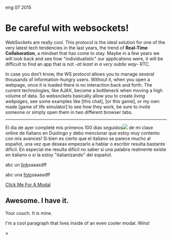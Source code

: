 <permalink>eng</permalink>
<month>07</month>
<year>2015</year>

# Be careful with websockets!

WebSockets are really cool. This protocol is the ideal solution for one of the very latest tech tendencies in the last years, the trend of **Real-Time Collaboration**, a mindset that has come to stay. Maybe in a few years we will look back and see how "individualistic" our applications were, it will be difficult to find an app that is not *-at least in a very subtle way-* RTC.

In case you don’t know, the WS protocol allows you to manage several thousands of information-hungry users. Without it, when you open a webpage, once it is loaded there is no interaction back and forth. The current technologies, like AJAX, become a bottleneck when moving a high volume of data. So websockets basically allow you to create *living webpages*, see some examples like [this chat], [or this game], or my own made [game of life simulator] to see how they work, be sure to invite someone or simply open them in two different browser tabs.




---


El día de ayer completé mis primeros <a class='mintip'>100 dias seguidos<span><img src='../articles/images/100-days-flame.png'/></span></a> de mi clase online de Italiano en Duolingo y debo mencionar que estoy muy contento con mis avances! Si bien es cierto que el italiano se parece mucho al español, una vez que deseas empezarlo a hablar o escribir resulta bastante difícil. En especial me resulta difícil no saber si una palabra realmente existe en italiano o si la estoy "italianizando" del español.

abc un <a href='http://www.google.com/'>link<i class="fa link fa-external-link"></i></a>saaasdff

abc una <a href='http://www.google.com/'>foto<i class="fa link fa-picture-o"></i></a>saaasdff

<a href="#" data-reveal-id="myModal">Click Me For A Modal</a>

<div id="myModal" class="reveal-modal" data-reveal aria-labelledby="modalTitle" aria-hidden="true" role="dialog">
  <h2 id="modalTitle">Awesome. I have it.</h2>
  <p class="lead">Your couch.  It is mine.</p>
  <p>I'm a cool paragraph that lives inside of an even cooler modal. Wins!</p>
  <a class="close-reveal-modal" aria-label="Close">&#215;</a>
</div>